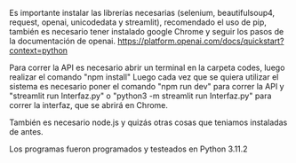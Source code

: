 Es importante instalar las librerías necesarias (selenium, beautifulsoup4, request, openai, unicodedata 
y streamlit), recomendado el uso de pip,
también es necesario tener instalado google Chrome y seguir los pasos de la documentación de openai.
https://platform.openai.com/docs/quickstart?context=python

Para correr la API es necesario abrir un terminal en la carpeta codes, luego realizar el comando "npm install"
Luego cada vez que se quiera utilizar el sistema es necesario poner el comando "npm run dev" para correr la API
y "streamlit run Interfaz.py" o "python3 -m streamlit run Interfaz.py" para correr la interfaz, que se abrirá en Chrome.

También es necesario node.js y quizás otras cosas que teniamos instaladas de antes.

Los programas fueron programados y testeados en Python 3.11.2
